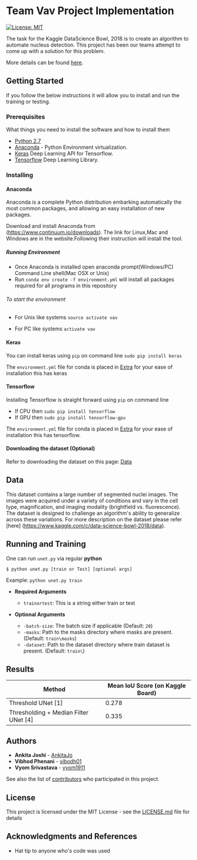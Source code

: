 # Team Vav Project Implementation

[![License: MIT](https://img.shields.io/badge/License-MIT-yellow.svg)](https://opensource.org/licenses/MIT)

The task for the Kaggle DataScience Bowl, 2018 is to create an algorithm to automate nucleus detection. This project has been our teams attempt to come up with a solution for this problem.

More details can be found [here](https://www.kaggle.com/c/data-science-bowl-2018#description).

## Getting Started

If you follow the below instructions it will allow you to install and run the training or testing.

### Prerequisites

What things you need to install the software and how to install them

- [Python 2.7](https://www.python.org/downloads/release/python-360/)
- [Anaconda](https://www.anaconda.com/) - Python Environment virtualization. 
- [Keras](https://keras.io/) Deep Learning API for Tensorflow.
- [Tensorflow](https://www.tensorflow.org/) Deep Learning Library.

### Installing

#### Anaconda

Anaconda is a complete Python distribution embarking automatically the most common packages, and allowing an easy installation of new packages.

Download and install Anaconda from (https://www.continuum.io/downloads).
The link for Linux,Mac and Windows are in the website.Following their instruction will install the tool.
##### Running Environment

* Once Anaconda is installed open anaconda prompt(Windows/PC) Command Line shell(Mac OSX or Unix)
* Run ```conda env create -f environment.yml``` will install all packages required for all programs in this repository
###### To start the environment 

* For Unix like systems ```source activate vav```

* For PC like systems ```activate vav```

#### Keras

You can install keras using ``` pip ``` on command line
``` sudo pip install keras ```

The `environment.yml` file for conda is placed in [Extra](https://github.com/dsp-uga/vav/blob/master/environment.yml) for your ease of installation this has keras

#### Tensorflow
Installing Tensorflow is straight forward using ``` pip ``` on command line

* If CPU then  ``` sudo pip install tensorflow ```
* If GPU then ``` sudo pip install tensorflow-gpu ```


The `environment.yml` file for conda is placed in [Extra](https://github.com/dsp-uga/vav/blob/master/environment.yml) for your ease of installation this has tensorflow.

#### Downloading the dataset (Optional)

Refer to downloading the dataset on this page: [Data](https://www.kaggle.com/c/data-science-bowl-2018/data)

## Data

This dataset contains a large number of segmented nuclei images. The images were acquired under a variety of conditions and vary in the cell type, magnification, and imaging modality (brightfield vs. fluorescence). The dataset is designed to challenge an algorithm's ability to generalize across these variations. For more description on the dataset please refer [here] (https://www.kaggle.com/c/data-science-bowl-2018/data).

## Running and Training

One can run `unet.py` via regular **python** 

```
$ python unet.py [train or Test] [optional args]
```
Example: ```python unet.py train ```

  - **Required Arguments**

    - `trainortest`: This is a string either train or test

  - **Optional Arguments**

    - `-batch-size`: The batch size if applicable (Default: `20`)
    - `-masks`: Path to the masks directory where masks are present. (Default: `train\masks`)
    - `-dataset`: Path to the dataset directory where train dataset is present. (Default: `train\`)


## Results

Method| Mean IoU Score (on Kaggle Board)
--- |  ---
Threshold UNet [1]  | 0.278
Thresholding + Median Filter UNet [4] |0.335

## Authors

* **Ankita Joshi** - [AnkitaJo](https://github.com/AnkitaJo)
* **Vibhod Phenani** - [vibodh01](https://github.com/vibodh01)
* **Vyom Srivastava** - [vyom1911](https://github.com/vyom1911)

See also the list of [contributors](https://github.com/dsp-uga/vav/blob/master/Contributors.md) who participated in this project.

## License

This project is licensed under the MIT License - see the [LICENSE.md](LICENSE.md) file for details

## Acknowledgments and References

* Hat tip to anyone who's code was used


